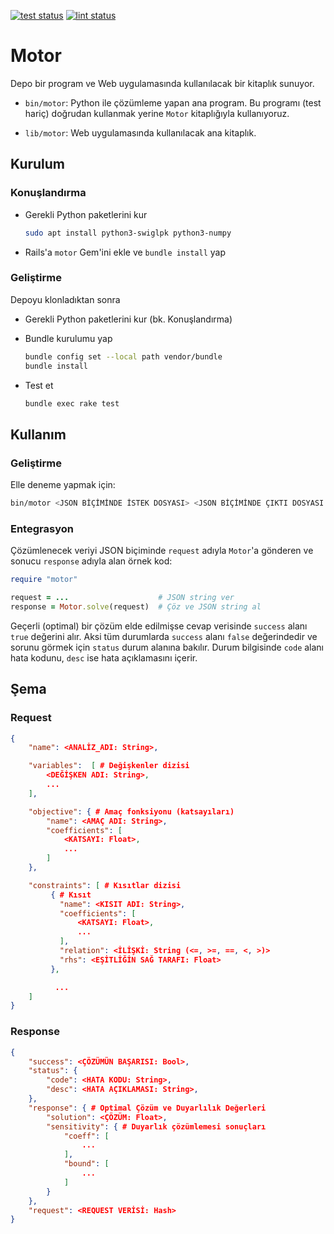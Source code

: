 [![test status](https://github.com/soletech/motor/workflows/Test/badge.svg)](https://github.com/soletech/motor/actions?query=workflow%3ATest)
[![lint status](https://github.com/soletech/motor/workflows/Lint/badge.svg)](https://github.com/soletech/motor/actions?query=workflow%3ALint)

# Motor

Depo bir program ve Web uygulamasında kullanılacak bir kitaplık sunuyor.

- `bin/motor`: Python ile çözümleme yapan ana program. Bu programı (test hariç) doğrudan kullanmak yerine `Motor`
  kitaplığıyla kullanıyoruz.

- `lib/motor`: Web uygulamasında kullanılacak ana kitaplık.

## Kurulum

### Konuşlandırma

- Gerekli Python paketlerini kur

  ```sh
  sudo apt install python3-swiglpk python3-numpy
  ```

- Rails'a `motor` Gem'ini ekle ve `bundle install` yap

### Geliştirme

Depoyu klonladıktan sonra

- Gerekli Python paketlerini kur (bk. Konuşlandırma)


- Bundle kurulumu yap

  ```sh
  bundle config set --local path vendor/bundle
  bundle install
  ```

- Test et

  ```sh
  bundle exec rake test
  ```

## Kullanım

### Geliştirme

Elle deneme yapmak için:

```sh
bin/motor <JSON BİÇİMİNDE İSTEK DOSYASI> <JSON BİÇİMİNDE ÇIKTI DOSYASI ADI>
```

### Entegrasyon

Çözümlenecek veriyi JSON biçiminde `request` adıyla `Motor`'a gönderen ve sonucu `response` adıyla alan örnek kod:

```ruby
require "motor"

request = ...                    # JSON string ver
response = Motor.solve(request)  # Çöz ve JSON string al
```

Geçerli (optimal) bir çözüm elde edilmişse cevap verisinde `success` alanı `true` değerini alır.  Aksi tüm durumlarda
`success` alanı `false` değerindedir ve sorunu görmek için `status` durum alanına bakılır.  Durum bilgisinde `code`
alanı hata kodunu, `desc` ise hata açıklamasını içerir.

## Şema

### Request

```json
{
    "name": <ANALİZ_ADI: String>,

    "variables":  [ # Değişkenler dizisi
        <DEĞİŞKEN ADI: String>,
        ...
    ],

    "objective": { # Amaç fonksiyonu (katsayıları)
        "name": <AMAÇ ADI: String>,
        "coefficients": [
            <KATSAYI: Float>,
            ...
        ]
    },

    "constraints": [ # Kısıtlar dizisi
         { # Kısıt
           "name": <KISIT ADI: String>,
           "coefficients": [
               <KATSAYI: Float>,
               ...
           ],
           "relation": <İLİŞKİ: String (<=, >=, ==, <, >)>
           "rhs": <EŞİTLİĞİN SAĞ TARAFI: Float>
         },

          ...
    ]
}
```

### Response

```json
{
    "success": <ÇÖZÜMÜN BAŞARISI: Bool>,
    "status": {
        "code": <HATA KODU: String>,
        "desc": <HATA AÇIKLAMASI: String>,
    },
    "response": { # Optimal Çözüm ve Duyarlılık Değerleri
        "solution": <ÇÖZÜM: Float>,
        "sensitivity": { # Duyarlık çözümlemesi sonuçları
            "coeff": [
                ...
            ],
            "bound": [
                ...
            ]
        }
    },
    "request": <REQUEST VERİSİ: Hash>
}
```
